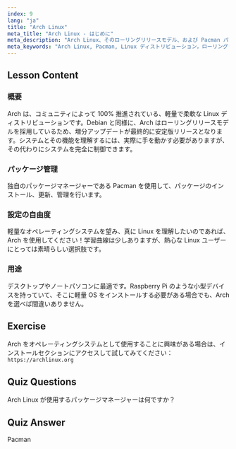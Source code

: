 ```yaml
---
index: 9
lang: "ja"
title: "Arch Linux"
meta_title: "Arch Linux - はじめに"
meta_description: "Arch Linux、そのローリングリリースモデル、および Pacman パッケージマネージャーについて学びます。Arch が初心者および制御を求める上級ユーザーにとって優れている理由を理解します。"
meta_keywords: "Arch Linux, Pacman, Linux ディストリビューション，ローリングリリース，Linux チュートリアル，初心者ガイド，軽量 OS"
---
```


## Lesson Content

### 概要

Arch は、コミュニティによって 100% 推進されている、軽量で柔軟な Linux ディストリビューションです。Debian と同様に、Arch はローリングリリースモデルを採用しているため、増分アップデートが最終的に安定版リリースとなります。システムとその機能を理解するには、実際に手を動かす必要がありますが、その代わりにシステムを完全に制御できます。

### パッケージ管理

独自のパッケージマネージャーである Pacman を使用して、パッケージのインストール、更新、管理を行います。

### 設定の自由度

軽量なオペレーティングシステムを望み、真に Linux を理解したいのであれば、Arch を使用してください！学習曲線は少しありますが、熱心な Linux ユーザーにとっては素晴らしい選択肢です。

### 用途

デスクトップやノートパソコンに最適です。Raspberry Pi のような小型デバイスを持っていて、そこに軽量 OS をインストールする必要がある場合でも、Arch を選べば間違いありません。

## Exercise

Arch をオペレーティングシステムとして使用することに興味がある場合は、インストールセクションにアクセスして試してみてください：`https://archlinux.org`

## Quiz Questions

Arch Linux が使用するパッケージマネージャーは何ですか？

## Quiz Answer

Pacman
